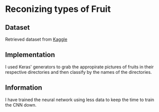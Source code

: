 # Reconizing types of Fruit

## Dataset
Retrieved dataset from [Kaggle](https://www.kaggle.com/moltean/fruits)

## Implementation
I used Keras' generators to grab the appropirate pictures of fruits in their respective directories and then classify by the names of the directories.

## Information
I have trained the neural network using less data to keep the time to train the CNN down.
